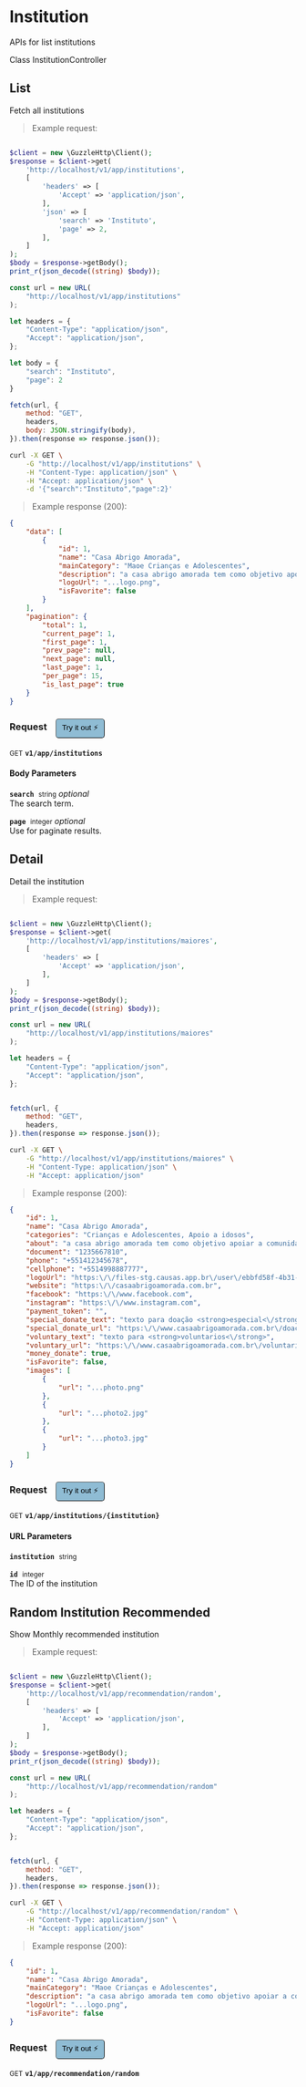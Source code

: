 # Institution
APIs for list institutions

Class InstitutionController

## List
Fetch all institutions




> Example request:

```php

$client = new \GuzzleHttp\Client();
$response = $client->get(
    'http://localhost/v1/app/institutions',
    [
        'headers' => [
            'Accept' => 'application/json',
        ],
        'json' => [
            'search' => 'Instituto',
            'page' => 2,
        ],
    ]
);
$body = $response->getBody();
print_r(json_decode((string) $body));
```

```javascript
const url = new URL(
    "http://localhost/v1/app/institutions"
);

let headers = {
    "Content-Type": "application/json",
    "Accept": "application/json",
};

let body = {
    "search": "Instituto",
    "page": 2
}

fetch(url, {
    method: "GET",
    headers,
    body: JSON.stringify(body),
}).then(response => response.json());
```

```bash
curl -X GET \
    -G "http://localhost/v1/app/institutions" \
    -H "Content-Type: application/json" \
    -H "Accept: application/json" \
    -d '{"search":"Instituto","page":2}'

```


> Example response (200):

```json
{
    "data": [
        {
            "id": 1,
            "name": "Casa Abrigo Amorada",
            "mainCategory": "Maoe Crianças e Adolescentes",
            "description": "a casa abrigo amorada tem como objetivo apoiar a comunidade ensinando e alimentandos crianças e adolescentes carentes",
            "logoUrl": "...logo.png",
            "isFavorite": false
        }
    ],
    "pagination": {
        "total": 1,
        "current_page": 1,
        "first_page": 1,
        "prev_page": null,
        "next_page": null,
        "last_page": 1,
        "per_page": 15,
        "is_last_page": true
    }
}
```
<div id="execution-results-GETv1-app-institutions" hidden>
    <blockquote>Received response<span id="execution-response-status-GETv1-app-institutions"></span>:</blockquote>
    <pre class="json"><code id="execution-response-content-GETv1-app-institutions"></code></pre>
</div>
<div id="execution-error-GETv1-app-institutions" hidden>
    <blockquote>Request failed with error:</blockquote>
    <pre><code id="execution-error-message-GETv1-app-institutions"></code></pre>
</div>
<form id="form-GETv1-app-institutions" data-method="GET" data-path="v1/app/institutions" data-authed="0" data-hasfiles="0" data-headers='{"Content-Type":"application\/json","Accept":"application\/json"}' onsubmit="event.preventDefault(); executeTryOut('GETv1-app-institutions', this);">
<h3>
    Request&nbsp;&nbsp;&nbsp;
        <button type="button" style="background-color: #8fbcd4; padding: 5px 10px; border-radius: 5px; border-width: thin;" id="btn-tryout-GETv1-app-institutions" onclick="tryItOut('GETv1-app-institutions');">Try it out ⚡</button>
    <button type="button" style="background-color: #c97a7e; padding: 5px 10px; border-radius: 5px; border-width: thin;" id="btn-canceltryout-GETv1-app-institutions" onclick="cancelTryOut('GETv1-app-institutions');" hidden>Cancel</button>&nbsp;&nbsp;
    <button type="submit" style="background-color: #6ac174; padding: 5px 10px; border-radius: 5px; border-width: thin;" id="btn-executetryout-GETv1-app-institutions" hidden>Send Request 💥</button>
    </h3>
<p>
<small class="badge badge-green">GET</small>
 <b><code>v1/app/institutions</code></b>
</p>
<h4 class="fancy-heading-panel"><b>Body Parameters</b></h4>
<p>
<b><code>search</code></b>&nbsp;&nbsp;<small>string</small>     <i>optional</i> &nbsp;
<input type="text" name="search" data-endpoint="GETv1-app-institutions" data-component="body"  hidden>
<br>
The search term.
</p>
<p>
<b><code>page</code></b>&nbsp;&nbsp;<small>integer</small>     <i>optional</i> &nbsp;
<input type="number" name="page" data-endpoint="GETv1-app-institutions" data-component="body"  hidden>
<br>
Use for paginate results.
</p>

</form>


## Detail
Detail the institution




> Example request:

```php

$client = new \GuzzleHttp\Client();
$response = $client->get(
    'http://localhost/v1/app/institutions/maiores',
    [
        'headers' => [
            'Accept' => 'application/json',
        ],
    ]
);
$body = $response->getBody();
print_r(json_decode((string) $body));
```

```javascript
const url = new URL(
    "http://localhost/v1/app/institutions/maiores"
);

let headers = {
    "Content-Type": "application/json",
    "Accept": "application/json",
};


fetch(url, {
    method: "GET",
    headers,
}).then(response => response.json());
```

```bash
curl -X GET \
    -G "http://localhost/v1/app/institutions/maiores" \
    -H "Content-Type: application/json" \
    -H "Accept: application/json"
```


> Example response (200):

```json
{
    "id": 1,
    "name": "Casa Abrigo Amorada",
    "categories": "Crianças e Adolescentes, Apoio a idosos",
    "about": "a casa abrigo amorada tem como objetivo apoiar a comunidade ensinando e alimentandos crianças e adolescentes carentes",
    "document": "1235667810",
    "phone": "+551412345678",
    "cellphone": "+5514998887777",
    "logoUrl": "https:\/\/files-stg.causas.app.br\/user\/ebbfd58f-4b31-4125-a082-7aaf5cf6d700.png",
    "website": "https:\/\/casaabrigoamorada.com.br",
    "facebook": "https:\/\/www.facebook.com",
    "instagram": "https:\/\/www.instagram.com",
    "payment_token": "",
    "special_donate_text": "texto para doação <strong>especial<\/strong>",
    "special_donate_url": "https:\/\/www.casaabrigoamorada.com.br\/doacaoespecial",
    "voluntary_text": "texto para <strong>voluntarios<\/strong>",
    "voluntary_url": "https:\/\/www.casaabrigoamorada.com.br\/voluntario",
    "money_donate": true,
    "isFavorite": false,
    "images": [
        {
            "url": "...photo.png"
        },
        {
            "url": "...photo2.jpg"
        },
        {
            "url": "...photo3.jpg"
        }
    ]
}
```
<div id="execution-results-GETv1-app-institutions--institution-" hidden>
    <blockquote>Received response<span id="execution-response-status-GETv1-app-institutions--institution-"></span>:</blockquote>
    <pre class="json"><code id="execution-response-content-GETv1-app-institutions--institution-"></code></pre>
</div>
<div id="execution-error-GETv1-app-institutions--institution-" hidden>
    <blockquote>Request failed with error:</blockquote>
    <pre><code id="execution-error-message-GETv1-app-institutions--institution-"></code></pre>
</div>
<form id="form-GETv1-app-institutions--institution-" data-method="GET" data-path="v1/app/institutions/{institution}" data-authed="0" data-hasfiles="0" data-headers='{"Content-Type":"application\/json","Accept":"application\/json"}' onsubmit="event.preventDefault(); executeTryOut('GETv1-app-institutions--institution-', this);">
<h3>
    Request&nbsp;&nbsp;&nbsp;
        <button type="button" style="background-color: #8fbcd4; padding: 5px 10px; border-radius: 5px; border-width: thin;" id="btn-tryout-GETv1-app-institutions--institution-" onclick="tryItOut('GETv1-app-institutions--institution-');">Try it out ⚡</button>
    <button type="button" style="background-color: #c97a7e; padding: 5px 10px; border-radius: 5px; border-width: thin;" id="btn-canceltryout-GETv1-app-institutions--institution-" onclick="cancelTryOut('GETv1-app-institutions--institution-');" hidden>Cancel</button>&nbsp;&nbsp;
    <button type="submit" style="background-color: #6ac174; padding: 5px 10px; border-radius: 5px; border-width: thin;" id="btn-executetryout-GETv1-app-institutions--institution-" hidden>Send Request 💥</button>
    </h3>
<p>
<small class="badge badge-green">GET</small>
 <b><code>v1/app/institutions/{institution}</code></b>
</p>
<h4 class="fancy-heading-panel"><b>URL Parameters</b></h4>
<p>
<b><code>institution</code></b>&nbsp;&nbsp;<small>string</small>  &nbsp;
<input type="text" name="institution" data-endpoint="GETv1-app-institutions--institution-" data-component="url" required  hidden>
<br>

</p>
<p>
<b><code>id</code></b>&nbsp;&nbsp;<small>integer</small>  &nbsp;
<input type="number" name="id" data-endpoint="GETv1-app-institutions--institution-" data-component="url" required  hidden>
<br>
The ID of the institution
</p>
</form>


## Random Institution Recommended
Show Monthly recommended institution




> Example request:

```php

$client = new \GuzzleHttp\Client();
$response = $client->get(
    'http://localhost/v1/app/recommendation/random',
    [
        'headers' => [
            'Accept' => 'application/json',
        ],
    ]
);
$body = $response->getBody();
print_r(json_decode((string) $body));
```

```javascript
const url = new URL(
    "http://localhost/v1/app/recommendation/random"
);

let headers = {
    "Content-Type": "application/json",
    "Accept": "application/json",
};


fetch(url, {
    method: "GET",
    headers,
}).then(response => response.json());
```

```bash
curl -X GET \
    -G "http://localhost/v1/app/recommendation/random" \
    -H "Content-Type: application/json" \
    -H "Accept: application/json"
```


> Example response (200):

```json
{
    "id": 1,
    "name": "Casa Abrigo Amorada",
    "mainCategory": "Maoe Crianças e Adolescentes",
    "description": "a casa abrigo amorada tem como objetivo apoiar a comunidade ensinando e alimentandos crianças e adolescentes carentes",
    "logoUrl": "...logo.png",
    "isFavorite": false
}
```
<div id="execution-results-GETv1-app-recommendation-random" hidden>
    <blockquote>Received response<span id="execution-response-status-GETv1-app-recommendation-random"></span>:</blockquote>
    <pre class="json"><code id="execution-response-content-GETv1-app-recommendation-random"></code></pre>
</div>
<div id="execution-error-GETv1-app-recommendation-random" hidden>
    <blockquote>Request failed with error:</blockquote>
    <pre><code id="execution-error-message-GETv1-app-recommendation-random"></code></pre>
</div>
<form id="form-GETv1-app-recommendation-random" data-method="GET" data-path="v1/app/recommendation/random" data-authed="0" data-hasfiles="0" data-headers='{"Content-Type":"application\/json","Accept":"application\/json"}' onsubmit="event.preventDefault(); executeTryOut('GETv1-app-recommendation-random', this);">
<h3>
    Request&nbsp;&nbsp;&nbsp;
        <button type="button" style="background-color: #8fbcd4; padding: 5px 10px; border-radius: 5px; border-width: thin;" id="btn-tryout-GETv1-app-recommendation-random" onclick="tryItOut('GETv1-app-recommendation-random');">Try it out ⚡</button>
    <button type="button" style="background-color: #c97a7e; padding: 5px 10px; border-radius: 5px; border-width: thin;" id="btn-canceltryout-GETv1-app-recommendation-random" onclick="cancelTryOut('GETv1-app-recommendation-random');" hidden>Cancel</button>&nbsp;&nbsp;
    <button type="submit" style="background-color: #6ac174; padding: 5px 10px; border-radius: 5px; border-width: thin;" id="btn-executetryout-GETv1-app-recommendation-random" hidden>Send Request 💥</button>
    </h3>
<p>
<small class="badge badge-green">GET</small>
 <b><code>v1/app/recommendation/random</code></b>
</p>
</form>



